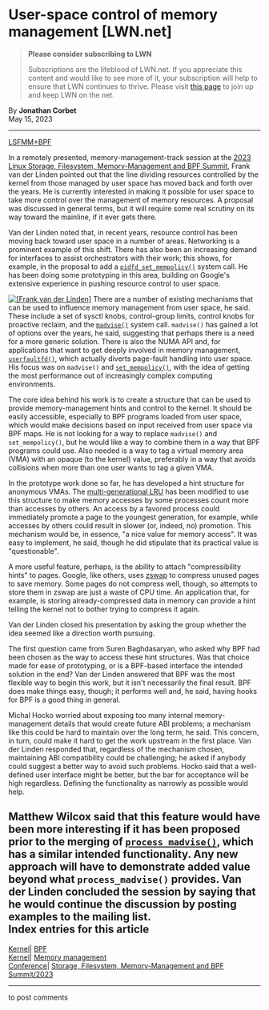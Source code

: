 # User-space control of memory management [LWN.net]

> **Please consider subscribing to LWN**
> 
> Subscriptions are the lifeblood of LWN.net. If you appreciate this content and would like to see more of it, your subscription will help to ensure that LWN continues to thrive. Please visit [this page](/Promo/nst-nag1/subscribe) to join up and keep LWN on the net. 

By **Jonathan Corbet**  
May 15, 2023 

* * *

[LSFMM+BPF](/Articles/lsfmmbpf2023)

In a remotely presented, memory-management-track session at the [2023 Linux Storage, Filesystem, Memory-Management and BPF Summit](/Articles/lsfmmbpf2023), Frank van der Linden pointed out that the line dividing resources controlled by the kernel from those managed by user space has moved back and forth over the years. He is currently interested in making it possible for user space to take more control over the management of memory resources. A proposal was discussed in general terms, but it will require some real scrutiny on its way toward the mainline, if it ever gets there. 

Van der Linden noted that, in recent years, resource control has been moving back toward user space in a number of areas. Networking is a prominent example of this shift. There has also been an increasing demand for interfaces to assist orchestrators with their work; this shows, for example, in the proposal to add a [`pidfd_set_mempolicy()`](/ml/linux-mm/20221111084051.2121029-1-hezhongkun.hzk@bytedance.com/) system call. He has been doing some prototyping in this area, building on Google's extensive experience in pushing resource control to user space. 

[![\[Frank van der
Linden\]](https://static.lwn.net/images/conf/2023/lsfmm/FredvanderLinden-sm.png)](/Articles/931762/) There are a number of existing mechanisms that can be used to influence memory management from user space, he said. These include a set of sysctl knobs, control-group limits, control knobs for proactive reclaim, and the [`madvise()`](https://man7.org/linux/man-pages/man2/madvise.2.html) system call. `madvise()` has gained a lot of options over the years, he said, suggesting that perhaps there is a need for a more generic solution. There is also the NUMA API and, for applications that want to get deeply involved in memory management, [`userfaultfd()`](https://man7.org/linux/man-pages/man2/userfaultfd.2.html), which actually diverts page-fault handling into user space. His focus was on `madvise()` and [`set_mempolicy()`](https://man7.org/linux/man-pages/man2/set_mempolicy.2.html), with the idea of getting the most performance out of increasingly complex computing environments. 

The core idea behind his work is to create a structure that can be used to provide memory-management hints and control to the kernel. It should be easily accessible, especially to BPF programs loaded from user space, which would make decisions based on input received from user space via BPF maps. He is not looking for a way to replace `madvise()` and `set_mempolicy()`, but he would like a way to combine them in a way that BPF programs could use. Also needed is a way to tag a virtual memory area (VMA) with an opaque (to the kernel) value, preferably in a way that avoids collisions when more than one user wants to tag a given VMA. 

In the prototype work done so far, he has developed a hint structure for anonymous VMAs. The [multi-generational LRU](/Articles/856931/) has been modified to use this structure to make memory accesses by some processes count more than accesses by others. An access by a favored process could immediately promote a page to the youngest generation, for example, while accesses by others could result in slower (or, indeed, no) promotion. This mechanism would be, in essence, "a nice value for memory access". It was easy to implement, he said, though he did stipulate that its practical value is "questionable". 

A more useful feature, perhaps, is the ability to attach "compressibility hints" to pages. Google, like others, uses [zswap](https://www.kernel.org/doc/html/latest/admin-guide/mm/zswap.html) to compress unused pages to save memory. Some pages do not compress well, though, so attempts to store them in zswap are just a waste of CPU time. An application that, for example, is storing already-compressed data in memory can provide a hint telling the kernel not to bother trying to compress it again. 

Van der Linden closed his presentation by asking the group whether the idea seemed like a direction worth pursuing. 

The first question came from Suren Baghdasaryan, who asked why BPF had been chosen as the way to access these hint structures. Was that choice made for ease of prototyping, or is a BPF-based interface the intended solution in the end? Van der Linden answered that BPF was the most flexible way to begin this work, but it isn't necessarily the final result. BPF does make things easy, though; it performs well and, he said, having hooks for BPF is a good thing in general. 

Michal Hocko worried about exposing too many internal memory-management details that would create future ABI problems; a mechanism like this could be hard to maintain over the long term, he said. This concern, in turn, could make it hard to get the work upstream in the first place. Van der Linden responded that, regardless of the mechanism chosen, maintaining ABI compatibility could be challenging; he asked if anybody could suggest a better way to avoid such problems. Hocko said that a well-defined user interface might be better, but the bar for acceptance will be high regardless. Defining the functionality as narrowly as possible would help. 

Matthew Wilcox said that this feature would have been more interesting if it has been proposed prior to the merging of [`process_madvise()`](/Articles/810076/), which has a similar intended functionality. Any new approach will have to demonstrate added value beyond what `process_madvise()` provides. Van der Linden concluded the session by saying that he would continue the discussion by posting examples to the mailing list.  
Index entries for this article  
---  
[Kernel](/Kernel/Index)| [BPF](/Kernel/Index#BPF)  
[Kernel](/Kernel/Index)| [Memory management](/Kernel/Index#Memory_management)  
[Conference](/Archives/ConferenceIndex/)| [Storage, Filesystem, Memory-Management and BPF Summit/2023](/Archives/ConferenceIndex/#Storage_Filesystem_Memory-Management_and_BPF_Summit-2023)  
  


* * *

to post comments 
